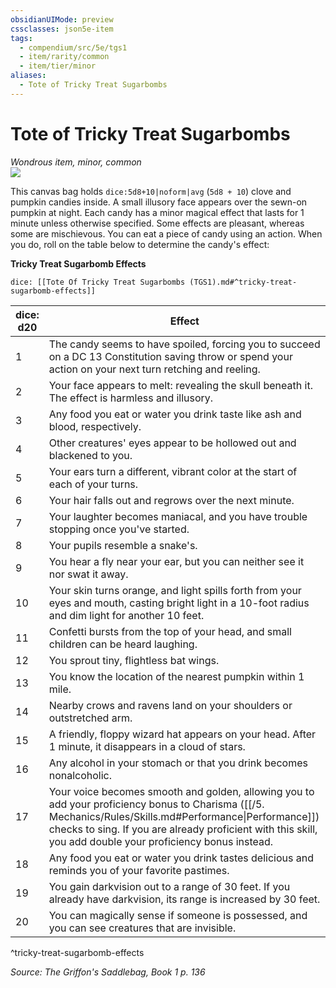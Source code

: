```yaml
---
obsidianUIMode: preview
cssclasses: json5e-item
tags:
  - compendium/src/5e/tgs1
  - item/rarity/common
  - item/tier/minor
aliases:
  - Tote of Tricky Treat Sugarbombs
---
```

# Tote of Tricky Treat Sugarbombs
*Wondrous item, minor, common*  
![](https://raw.githubusercontent.com/TheGiddyLimit/homebrew/master/_img/TGS1/Tote-of-Tricky-Treat-Sugarbombs.webp#right)  


This canvas bag holds `dice:5d8+10|noform|avg` (`5d8 + 10`) clove and pumpkin candies inside. A small illusory face appears over the sewn-on pumpkin at night. Each candy has a minor magical effect that lasts for 1 minute unless otherwise specified. Some effects are pleasant, whereas some are mischievous. You can eat a piece of candy using an action. When you do, roll on the table below to determine the candy's effect:

**Tricky Treat Sugarbomb Effects**

`dice: [[Tote Of Tricky Treat Sugarbombs (TGS1).md#^tricky-treat-sugarbomb-effects]]`

| dice: d20 | Effect |
|-----------|--------|
| 1 | The candy seems to have spoiled, forcing you to succeed on a DC 13 Constitution saving throw or spend your action on your next turn retching and reeling. |
| 2 | Your face appears to melt: revealing the skull beneath it. The effect is harmless and illusory. |
| 3 | Any food you eat or water you drink taste like ash and blood, respectively. |
| 4 | Other creatures' eyes appear to be hollowed out and blackened to you. |
| 5 | Your ears turn a different, vibrant color at the start of each of your turns. |
| 6 | Your hair falls out and regrows over the next minute. |
| 7 | Your laughter becomes maniacal, and you have trouble stopping once you've started. |
| 8 | Your pupils resemble a snake's. |
| 9 | You hear a fly near your ear, but you can neither see it nor swat it away. |
| 10 | Your skin turns orange, and light spills forth from your eyes and mouth, casting bright light in a 10-foot radius and dim light for another 10 feet. |
| 11 | Confetti bursts from the top of your head, and small children can be heard laughing. |
| 12 | You sprout tiny, flightless bat wings. |
| 13 | You know the location of the nearest pumpkin within 1 mile. |
| 14 | Nearby crows and ravens land on your shoulders or outstretched arm. |
| 15 | A friendly, floppy wizard hat appears on your head. After 1 minute, it disappears in a cloud of stars. |
| 16 | Any alcohol in your stomach or that you drink becomes nonalcoholic. |
| 17 | Your voice becomes smooth and golden, allowing you to add your proficiency bonus to Charisma ([[/5. Mechanics/Rules/Skills.md#Performance\|Performance]]) checks to sing. If you are already proficient with this skill, you add double your proficiency bonus instead. |
| 18 | Any food you eat or water you drink tastes delicious and reminds you of your favorite pastimes. |
| 19 | You gain darkvision out to a range of 30 feet. If you already have darkvision, its range is increased by 30 feet. |
| 20 | You can magically sense if someone is possessed, and you can see creatures that are invisible. |
^tricky-treat-sugarbomb-effects

*Source: The Griffon's Saddlebag, Book 1 p. 136*
